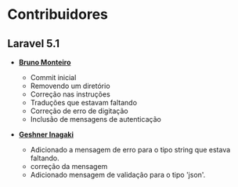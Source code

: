 # Contribuidores

## Laravel 5.1
* **[Bruno Monteiro](https://github.com/bmonteirog)**
  * Commit inicial
  * Removendo um diretório
  * Correção nas instruções
  * Traduções que estavam faltando
  * Correção de erro de digitação
  * Inclusão de mensagens de autenticação

* **[Geshner Inagaki](https://github.com/geshner)**
  * Adicionado a mensagem de erro para o tipo string que estava faltando.
  * correção da mensagem
  * Adicionado mensagem de validação para o tipo 'json'.